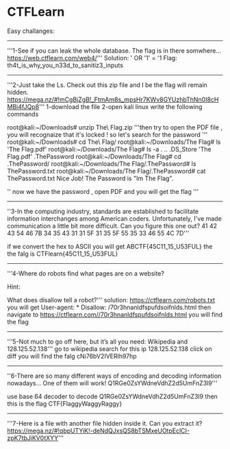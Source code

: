 # CTFLearn
Easy challanges:
*************************************************************************************************************************************************************
'''1-See if you can leak the whole database. The flag is in there somwhere… https://web.ctflearn.com/web4/'''
Solution:
' OR '1' = '1
Flag:
th4t_is_why_you_n33d_to_sanitiz3_inputs
************************************************************************************************************************************************

'''2-Just take the Ls. Check out this zip file and I be the flag will remain hidden. https://mega.nz/#!mCgBjZgB!_FtmAm8s_mpsHr7KWv8GYUzhbThNn0I8cHMBi4fJQp8'''
1-download the file 
2-open kali linux write the following commands 

root@kali:~/Downloads# unzip The\ Flag.zip 
'''then try to open the PDF file , you will recognaize that it's locked ! so let's search for the password '''
root@kali:~/Downloads# cd The\ Flag/
root@kali:~/Downloads/The Flag# ls
'The Flag.pdf'
root@kali:~/Downloads/The Flag# ls -a
 .   ..   .DS_Store  'The Flag.pdf'   .ThePassword
root@kali:~/Downloads/The Flag# cd .ThePassword/
root@kali:~/Downloads/The Flag/.ThePassword# ls
ThePassword.txt
root@kali:~/Downloads/The Flag/.ThePassword# cat ThePassword.txt 
Nice Job!  The Password is "Im The Flag".

'' now we have the password , open PDF and you will get the flag '''
***********************************************************************************************************************************
''3-In the computing industry, standards are established to facilitate information interchanges among American coders. Unfortunately, I've made communication a little bit more difficult. Can you figure this one out? 41 42 43 54 46 7B 34 35 43 31 31 5F 31 35 5F 55 35 33 46 55 4C 7D'''

if we convert the hex to ASCII you will get ABCTF{45C11_15_U53FUL}
the the falg is CTFlearn{45C11_15_U53FUL}
************************************************************************************************************************
'''4-Where do robots find what pages are on a website?

Hint:

What does disallow tell a robot?'''
solution:
https://ctflearn.com/robots.txt  you will 
get User-agent: *
Disallow: /70r3hnanldfspufdsoifnlds.html
then navigate to https://ctflearn.com//70r3hnanldfspufdsoifnlds.html you will find the flag 

*************************************************************************************************************************************************
'''5-Not much to go off here, but it’s all you need: Wikipedia and 128.125.52.138'''
go to wikipedia
search for this ip 128.125.52.138
click on diff
you will find the falg cNi76bV2IVERlh97hp
*******************************************************************************
''6-There are so many different ways of encoding and decoding information nowadays... One of them will work! Q1RGe0ZsYWdneVdhZ2d5UmFnZ3l9'''

use base 64 decoder to decode Q1RGe0ZsYWdneVdhZ2d5UmFnZ3l9
then this is the flag
CTF{FlaggyWaggyRaggy}
*************************************************************************************
'''7-Here is a file with another file hidden inside it. Can you extract it? https://mega.nz/#!qbpUTYiK!-deNdQJxsQS8bTSMxeUOtpEclCI-zpK7tbJiKV0tXYY'''






